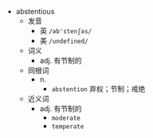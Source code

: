 - abstentious
  - 发音
    - 英 `/əb'stenʃəs/`
    - 美 `/undefined/`
  - 词义
    - adj. 有节制的
  - 同根词
    - n.
      - `abstention` 弃权；节制；戒绝
  - 近义词
    - adj. 有节制的
      - `moderate`
      - `temperate`
